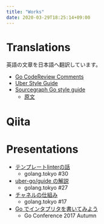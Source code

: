 ```yaml
---
title: "Works"
date: 2020-03-29T18:25:14+09:00
---
```


# Translations
英語の文章を日本語へ翻訳しています。

* [Go CodeReview Comments]( /translations/go-codereview-comments )
* [Uber Style Guide]( https://github.com/knsh14/uber-style-guide-ja )
* [Sourcegraph Go style guide]( https://github.com/knsh14/sourcegraph-go-style-guide-ja )
    * [原文]( https://about.sourcegraph.com/handbook/engineering/go_style_guide )

# Qiita

# Presentations

* [テンプレートlinterの話]( https://docs.google.com/presentation/d/1830YjJx0EV4jqN3109-SX1mYrmbPN6ZLVjbufHbnUIw/edit?usp=sharing )
    * golang.tokyo #30
* [uber-go/guide の解説]( https://docs.google.com/presentation/d/10H6tvkVG2Qb9DNeSITAiKP-5BJKHqwnWFRCxEQYbpYQ/edit?usp=sharing )
    * golang.tokyo #27
* [チャネルの仕組み]( https://docs.google.com/presentation/d/1pfi_Pm6fEi3K7ZC6gU3MM3wFQs7LURjWqBYA8RxueUU/edit?usp=sharing )
    * golang.tokyo #17
* [Go でインタプリタを書いてみよう]( https://docs.google.com/presentation/d/1mWTsPFp5mfWg08aCxvaPJDt8TKPNEtXgDHZ5VFa7JPE/edit?usp=sharing )
    * Go Conference 2017 Autumn
